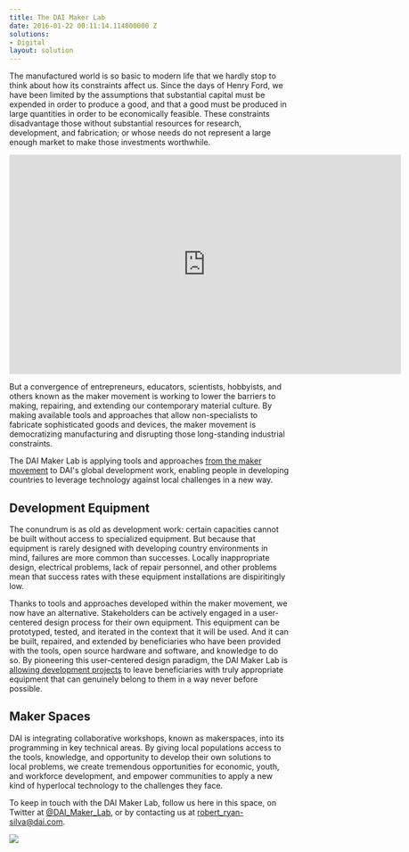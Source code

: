 ```yaml
---
title: The DAI Maker Lab
date: 2016-01-22 00:11:14.114000000 Z
solutions:
- Digital
layout: solution
---
```


The manufactured world is so basic to modern life that we hardly stop to think about how its constraints affect us. Since the days of Henry Ford, we have been limited by the assumptions that substantial capital must be expended in order to produce a good, and that a good must be produced in large quantities in order to be economically feasible. These constraints disadvantage those without substantial resources for research, development, and fabrication; or whose needs do not represent a large enough market to make those investments worthwhile.

<iframe src="https://player.vimeo.com/video/130582276" width="703" height="394" frameborder="0" webkitallowfullscreen="" mozallowfullscreen="" allowfullscreen=""></iframe>

But a convergence of entrepreneurs, educators, scientists, hobbyists, and others known as the maker movement is working to lower the barriers to making, repairing, and extending our contemporary material culture. By making available tools and approaches that allow non-specialists to fabricate sophisticated goods and devices, the maker movement is democratizing manufacturing and disrupting those long-standing industrial constraints.

The DAI Maker Lab is applying tools and approaches [from the maker movement][1] to DAI's global development work, enabling people in developing countries to leverage technology against local challenges in a new way.

##  Development Equipment

The conundrum is as old as development work: certain capacities cannot be built without access to specialized equipment. But because that equipment is rarely designed with developing country environments in mind, failures are more common than successes. Locally inappropriate design, electrical problems, lack of repair personnel, and other problems mean that success rates with these equipment installations are dispiritingly low.

Thanks to tools and approaches developed within the maker movement, we now have an alternative. Stakeholders can be actively engaged in a user-centered design process for their own equipment. This equipment can be prototyped, tested, and iterated in the context that it will be used. And it can be built, repaired, and extended by beneficiaries who have been provided with the tools, open source hardware and software, and knowledge to do so. By pioneering this user-centered design paradigm, the DAI Maker Lab is [allowing development projects][2] to leave beneficiaries with truly appropriate equipment that can genuinely belong to them in a way never before possible.

##  Maker Spaces

DAI is integrating collaborative workshops, known as makerspaces, into its programming in key technical areas. By giving local populations access to the tools, knowledge, and opportunity to develop their own solutions to local problems, we create tremendous opportunities for economic, youth, and workforce development, and empower communities to apply a new kind of hyperlocal technology to the challenges they face.

To keep in touch with the DAI Maker Lab, follow us here in this space, on Twitter at [@DAI_Maker_Lab][3], or by contacting us at [robert_ryan-silva@dai.com][4].

![][5]

[1]: https://prezi.com/pxbdaizrkbrf/diy-development/
[2]: http://dai-global-developments.com/articles/diy-development/
[3]: http://twitter.com/DAI_Maker_Lab
[4]: mailto:robert_ryan-silva@dai.com
[5]: /uploads/rob.jpg
